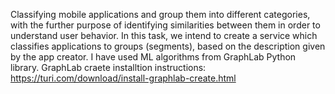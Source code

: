Classifying mobile applications and group them into different categories, with the further
purpose of identifying similarities between them in order to understand user behavior.
In this task, we intend to create a service which classifies applications to groups (segments), based on the
description given by the app creator.
I have used ML algorithms from GraphLab Python library.
GraphLab craete installtion instructions: https://turi.com/download/install-graphlab-create.html
